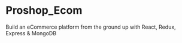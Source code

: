 # Proshop_Ecom
Build an eCommerce platform from the ground up with React, Redux, Express &amp; MongoDB
